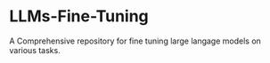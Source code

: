 # LLMs-Fine-Tuning
A Comprehensive repository for fine tuning large langage models on various tasks.

